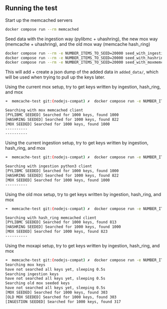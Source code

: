 ## Running the test

Start up the memcached servers 

```bash
docker compose run --rm memcached
```

Seed data with the ingestion way (pylibmc + uhashring), the new mox way (memcache + uhashring), and the old mox way (memcache hash_ring)

```bash
docker compose run --rm -e NUMBER_ITEMS_TO_SEED=20000 seed_with_ingestion
docker compose run --rm -e NUMBER_ITEMS_TO_SEED=20000 seed_with_hashring
docker compose run --rm -e NUMBER_ITEMS_TO_SEED=20000 seed_with_moxmemcache
```

This will add + create a json dump of the added data in `added_data/`, which will be used when trying to pull up the keys later. 


Using the current mox setup, try to get keys written by ingestion, hash_ring, and mox 

```bash
➜  memcache-test git:(nodejs-compat) ✗  docker compose run -e NUMBER_ITEMS_TO_SEED=1000 mox_memcache_test

Searching with mox memcached client
[PYLIBMC SEEDED] Searched for 1000 keys, found 1000
[HASHRING SEEDED] Searched for 1000 keys, found 822
[MOX SEEDED] Searched for 1000 keys, found 1000
----------
----------
```

Using the current ingestion setup, try to get keys written by ingestion, hash_ring, and mox 

```bash
➜  memcache-test git:(nodejs-compat) ✗  docker compose run -e NUMBER_ITEMS_TO_SEED=1000 ingestion_memcache_test

Searching with ingestion python3 client
[PYLIBMC SEEDED] Searched for 1000 keys, found 1000
[HASHRING SEEDED] Searched for 1000 keys, found 822
[MOX SEEDED] Searched for 1000 keys, found 1000
----------
```

Using the old mox setup, try to get keys written by ingestion, hash_ring, and mox 

```bash
➜  memcache-test git:(nodejs-compat) ✗  docker compose run -e NUMBER_ITEMS_TO_SEED=1000 hashring

Searching with hash_ring memcached client
[PYLIBMC SEEDED] Searched for 1000 keys, found 813
[HASHRING SEEDED] Searched for 1000 keys, found 1000
[MOX SEEDED] Searched for 1000 keys, found 823
----------
```

Using the moxapi setup, try to get keys written by ingestion, hash_ring, and mox 
```bash
➜  memcache-test git:(nodejs-compat) ✗  docker compose run -e NUMBER_ITEMS_TO_SEED=20000 moxapi_memcache_test
Searching mox keys
have not searched all keys yet, sleeping 0.5s
Searching ingestion keys
have not searched all keys yet, sleeping 0.5s
Searching old mox seeded keys
have not searched all keys yet, sleeping 0.5s
[MOX SEEDED] Searched for 1000 keys, found 303
[OLD MOX SEEDED] Searched for 1000 keys, found 303
[INGESTION SEEDED] Searched for 1000 keys, found 317
```

